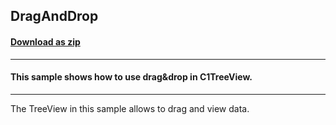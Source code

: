 ## DragAndDrop
#### [Download as zip](https://minhaskamal.github.io/DownGit/#/home?url=https://github.com/GrapeCity/ComponentOne-WinForms-Samples/tree/master/NetFramework\TreeView\VB\DragAndDrop\DragAndDrop)
____
#### This sample shows how to use drag&drop in C1TreeView.
____
The TreeView in this sample allows to drag and view data. 